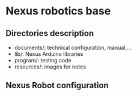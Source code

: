 # Nexus robotics base

## Directories description
- documents/: technical configuration, manual,...
- lib/: Nexus Arduino libraries
- program/: testing code
- resources/: images for notes

## Nexus Robot configuration
